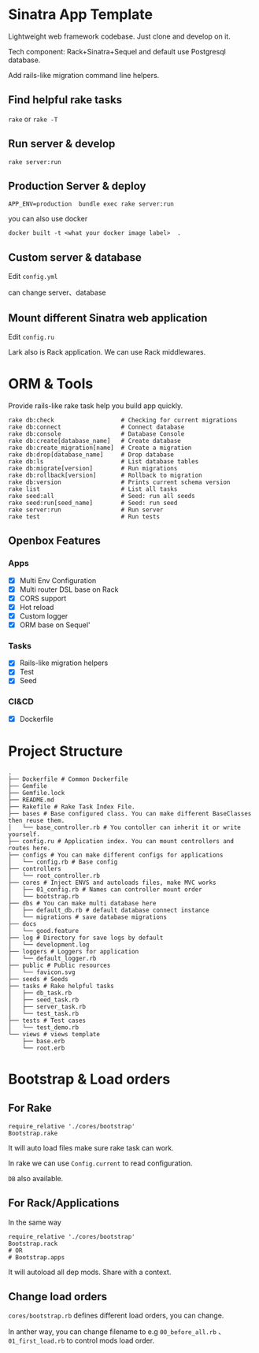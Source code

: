 # Sinatra App Template

Lightweight web framework codebase. Just clone and develop on it.

Tech component: Rack+Sinatra+Sequel and default use Postgresql database.

Add rails-like migration command line helpers.


## Find helpful rake tasks

`rake` or  `rake -T`

## Run server & develop

`rake server:run`


## Production Server & deploy

`APP_ENV=production  bundle exec rake server:run`

you can also use docker

`docker built -t <what your docker image label>  .`

## Custom server & database

Edit `config.yml`

can change server、database
## Mount different Sinatra web application

Edit `config.ru`

Lark also is Rack application. We can use Rack middlewares.

# ORM & Tools


Provide rails-like rake task help you build app quickly.

```
rake db:check                   # Checking for current migrations
rake db:connect                 # Connect database
rake db:console                 # Database Console
rake db:create[database_name]   # Create database
rake db:create_migration[name]  # Create a migration
rake db:drop[database_name]     # Drop database
rake db:ls                      # List database tables
rake db:migrate[version]        # Run migrations
rake db:rollback[version]       # Rollback to migration
rake db:version                 # Prints current schema version
rake list                       # List all tasks
rake seed:all                   # Seed: run all seeds
rake seed:run[seed_name]        # Seed: run seed
rake server:run                 # Run server
rake test                       # Run tests
```


## Openbox Features

### Apps

* [x] Multi Env Configuration
* [x] Multi router DSL base on Rack
* [x] CORS support
* [x] Hot reload
* [x] Custom logger
* [x] ORM base on Sequel'

### Tasks

* [x] Rails-like migration helpers
* [x] Test
* [x] Seed

### CI&CD

* [x] Dockerfile



# Project Structure

```
.
├── Dockerfile # Common Dockerfile
├── Gemfile
├── Gemfile.lock
├── README.md
├── Rakefile # Rake Task Index File.
├── bases # Base configured class. You can make different BaseClasses then reuse them.
│   └── base_controller.rb # You contoller can inherit it or write yourself.
├── config.ru # Application index. You can mount controllers and routes here.
├── configs # You can make different configs for applications
│   └── config.rb # Base config
├── controllers 
│   └── root_controller.rb
├── cores # Inject ENVS and autoloads files, make MVC works
│   ├── 01_config.rb # Names can controller mount order
│   └── bootstrap.rb
├── dbs # You can make multi database here
│   ├── default_db.rb # default database connect instance
│   └── migrations # save database migrations
├── docs
│   └── good.feature
├── log # Directory for save logs by default
│   └── development.log
├── loggers # Loggers for application
│   └── default_logger.rb
├── public # Public resources
│   └── favicon.svg
├── seeds # Seeds
├── tasks # Rake helpful tasks 
│   ├── db_task.rb
│   ├── seed_task.rb
│   ├── server_task.rb
│   └── test_task.rb
├── tests # Test cases
│   └── test_demo.rb
└── views # views template
    ├── base.erb
    └── root.erb

```

# Bootstrap & Load orders


## For Rake

```
require_relative './cores/bootstrap'
Bootstrap.rake
```

It will auto load files make sure rake task can work.

In rake we can use `Config.current` to read configuration.

`DB` also available.

## For Rack/Applications

In the same way

```
require_relative './cores/bootstrap'
Bootstrap.rack
# OR
# Bootstrap.apps
```

It will autoload all dep mods. Share with a context.


## Change load orders

 `cores/bootstrap.rb`  defines different load orders, you can change.

 In anther way, you can change filename to e.g  `00_before_all.rb` 、`01_first_load.rb` to control mods load order.